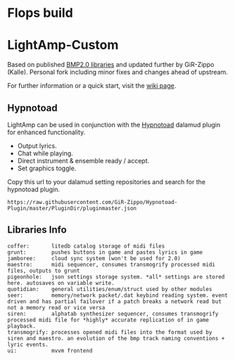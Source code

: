 # Flops build

# LightAmp-Custom
Based on published [BMP2.0 libraries](https://github.com/BardMusicPlayer/BardMusicPlayer) and updated further by GiR-Zippo (Kalle). 
Personal fork including minor fixes and changes ahead of upstream.

For further information or a quick start, visit the [wiki page](https://github.com/GiR-Zippo/LightAmp/wiki).

## Hypnotoad

LightAmp can be used in conjunction with the [Hypnotoad](https://github.com/GiR-Zippo/Hypnotoad-Plugin) dalamud plugin for enhanced functionality.
* Output lyrics.
* Chat while playing.
* Direct instrument & ensemble ready / accept.
* Set graphics toggle.

Copy this url to your dalamud setting repositories and search for the hypnotoad plugin.

`https://raw.githubusercontent.com/GiR-Zippo/Hypnotoad-Plugin/master/PluginDir/pluginmaster.json`

## Libraries Info
```
coffer:       litedb catalog storage of midi files
grunt:        pushes buttons in game and pastes lyrics in game
jamboree:     cloud sync system (won't be used for 2.0)
maestro:      midi sequencer, consumes transmogrify processed midi files, outputs to grunt
pigeonhole:   json settings storage system. *all* settings are stored here. autosaves on variable write.
quotidian:    general utilities/enum/struct used by other modules
seer:         memory/network packet/.dat keybind reading system. event driven and has partial failover if a patch breaks a network read but not a memory read or vice versa
siren:        alphatab synthesizer sequencer, consumes transmogrify processed midi file for *highly* accurate replication of in game playback.
transmogrify: processes opened midi files into the format used by siren and maestro. an evolution of the bmp track naming conventions + lyric events.
ui:           mvvm frontend
```
